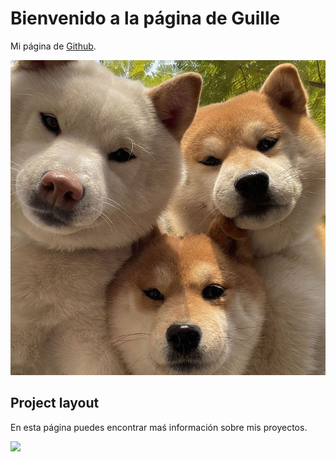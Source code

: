 # Bienvenido a la página de Guille

Mi página de [Github](https://github.com/drain113).


[![](https://raw.githubusercontent.com/drain113/pictures/main/Fotos/332162470_1674199083037668_6749955842809211575_n.jpg
)](https://github.com/drain113)


## Project layout

En esta página puedes encontrar maś información sobre mis proyectos.



 [![](https://preview.redd.it/enr7hhg3zku81.png?auto=webp&s=fc017e6a82f91cc81ab3dd7d0388ef57bfd72c30)](https://github.com/drain113)
